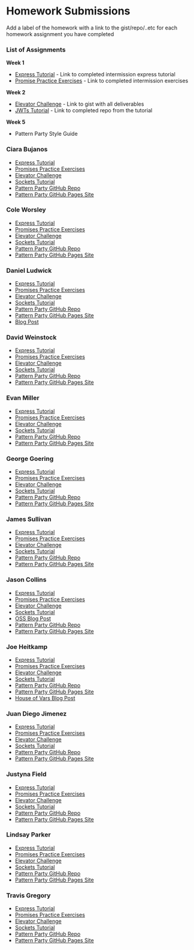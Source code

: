 # Homework Submissions

Add a label of the homework with a link to the gist/repo/..etc for each homework assignment you have completed

### List of Assignments

**Week 1**

* [Express Tutorial](https://medium.com/@jaeger.rob/introduction-to-nodes-express-js-db5617047150) - Link to completed intermission express tutorial
* [Promise Practice Exercises](https://gist.github.com/robbiejaeger/dc8f55c1f9462741090862f736b82cab) - Link to completed intermission exercises

**Week 2**

* [Elevator Challenge](https://gist.github.com/brittanystoroz/16b1a223d70dc6b73e8313cb7c9666c5) - Link to gist with all deliverables
* [JWTs Tutorial](http://frontend.turing.io/lessons/security-with-jwts.html) - Link to completed repo from the tutorial

**Week 5**

* Pattern Party Style Guide


### Ciara Bujanos

* [Express Tutorial](https://github.com/buji405/node-tutorial)
* [Promises Practice Exercises](https://repl.it/KFMP/1)
* [Elevator Challenge]()
* [Sockets Tutorial]()
* [Pattern Party GitHub Repo]()
* [Pattern Party GitHub Pages Site]()

### Cole Worsley

* [Express Tutorial](https://github.com/coleworsley/express-tutorial-2)
* [Promises Practice Exercises](https://repl.it/KDyv/1)
* [Elevator Challenge](https://github.com/coleworsley/elevator-challenge)
* [Sockets Tutorial](https://github.com/coleworsley/socket-chat-example)
* [Pattern Party GitHub Repo]()
* [Pattern Party GitHub Pages Site]()

### Daniel Ludwick

* [Express Tutorial](https://github.com/danielbucket/ExpressTutorial)
* [Promises Practice Exercises](https://repl.it/KIhN/0)
* [Elevator Challenge](https://github.com/danielbucket/elevator-challenge)
* [Sockets Tutorial](https://github.com/danielbucket/socketHomework)
* [Pattern Party GitHub Repo](https://github.com/danielbucket/pattrn-party)
* [Pattern Party GitHub Pages Site](https://danielbucket.github.io/pattrn-party/)
* [Blog Post](https://medium.com/@danielludwick/contributing-to-open-source-d654c560e585)

### David Weinstock

* [Express Tutorial](https://github.com/dstock48/express-intro-tutorial)
* [Promises Practice Exercises](https://repl.it/KFgV/)
* [Elevator Challenge](https://github.com/dstock48/elevator-challenge)
* [Sockets Tutorial](https://github.com/dstock48/chat-example)
* [Pattern Party GitHub Repo](https://github.com/dstock48/pattern-party)
* [Pattern Party GitHub Pages Site](https://dstock48.github.io/pattern-party/)

### Evan Miller

* [Express Tutorial](https://github.com/EvanSays/express_tutorial_prework)
* [Promises Practice Exercises](https://repl.it/KH2F/4)
* [Elevator Challenge](https://github.com/EvanSays/elevator-challenge)
* [Sockets Tutorial](https://github.com/EvanSays/web-socket-hw)
* [Pattern Party GitHub Repo](https://github.com/EvanSays/pattrn-party)
* [Pattern Party GitHub Pages Site](https://evansays.github.io/pattrn-party/)

### George Goering

* [Express Tutorial](https://github.com/Ggoering/FE-Mod-4-Express-tutorial)
* [Promises Practice Exercises](https://github.com/Ggoering/FE-Mod-4-Promises-Exercises)
* [Elevator Challenge](https://github.com/Ggoering/elevator-challenge)
* [Sockets Tutorial]()
* [Pattern Party GitHub Repo]()
* [Pattern Party GitHub Pages Site]()

### James Sullivan

* [Express Tutorial](https://github.com/jsullivan5/express-intro)
* [Promises Practice Exercises](https://gist.github.com/jsullivan5/6e590142516cc069eb618daea3732ae8)
* [Elevator Challenge](https://github.com/jsullivan5/elevator-challenge)
* [Sockets Tutorial](https://github.com/jsullivan5/web-sockets-tutorial)
* [Pattern Party GitHub Repo](https://github.com/jsullivan5/Pattern-Party)
* [Pattern Party GitHub Pages Site](https://jsullivan5.github.io/Pattern-Party)

### Jason Collins

* [Express Tutorial](https://github.com/the-oem/node-express-tutorial)
* [Promises Practice Exercises](https://repl.it/KIZL/7)
* [Elevator Challenge](https://github.com/the-oem/elevator-challenge)
* [Sockets Tutorial](https://github.com/the-oem/sockets-chat-client)
* [OSS Blog Post](https://medium.com/@TheOEM/oss-success-starts-with-the-readme-7ac5ed624056)
* [Pattern Party GitHub Repo](https://github.com/the-oem/pattrn-party)
* [Pattern Party GitHub Pages Site](https://the-oem.github.io/pattrn-party/)

### Joe Heitkamp

* [Express Tutorial](https://github.com/noetic97/node-express-tutorial)
* [Promises Practice Exercises](https://repl.it/KIbd/4)
* [Elevator Challenge](https://github.com/noetic97/elevator-challenge)
* [Sockets Tutorial](https://github.com/noetic97/websocket-tutorial)
* [Pattern Party GitHub Repo](https://github.com/noetic97/pattrn-party)
* [Pattern Party GitHub Pages Site](https://noetic97.github.io/pattrn-party/)
* [House of Vars Blog Post](https://medium.com/@JoeHeitkamp/open-source-success-5ae2593f9dd2)

### Juan Diego Jimenez

* [Express Tutorial](https://github.com/jdiejim/express-tutorial)
* [Promises Practice Exercises](https://repl.it/KIRe/1)
* [Elevator Challenge](https://github.com/jdiejim/elevator-challenge)
* [Sockets Tutorial](https://github.com/jdiejim/sockets-tutorial)
* [Pattern Party GitHub Repo](https://github.com/jdiejim/pattrn-party)
* [Pattern Party GitHub Pages Site](https://jdiejim.github.io/pattrn-party/)

### Justyna Field

* [Express Tutorial](https://github.com/JustynaField/express-tutorial)
* [Promises Practice Exercises](https://repl.it/Jxb7/35)
* [Elevator Challenge](https://github.com/JustynaField/elevator-challenge)
* [Sockets Tutorial]()
* [Pattern Party GitHub Repo]()
* [Pattern Party GitHub Pages Site]()

### Lindsay Parker

* [Express Tutorial](https://github.com/lindsaywparker/m4-express-tutorial)
* [Promises Practice Exercises](https://repl.it/KAa7/4)
* [Elevator Challenge](https://github.com/lindsaywparker/elevator-challenge)
* [Sockets Tutorial](https://github.com/lindsaywparker/sockets-tutorial)
* [Pattern Party GitHub Repo](https://github.com/lindsaywparker/pattrn-party)
* [Pattern Party GitHub Pages Site](https://lindsaywparker.github.io/pattrn-party/)

### Travis Gregory

* [Express Tutorial](https://github.com/tlgreg86/intermission-express-tutorial)
* [Promises Practice Exercises](https://repl.it/KIeG)
* [Elevator Challenge]()
* [Sockets Tutorial](https://github.com/tlgreg86/chat-practice/tree/master)
* [Pattern Party GitHub Repo]()
* [Pattern Party GitHub Pages Site]()
